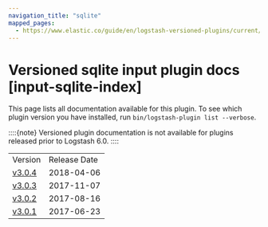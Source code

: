 ```yaml
---
navigation_title: "sqlite"
mapped_pages:
  - https://www.elastic.co/guide/en/logstash-versioned-plugins/current/input-sqlite-index.html
---
```


# Versioned sqlite input plugin docs [input-sqlite-index]


This page lists all documentation available for this plugin.  To see which plugin version you have installed, run `bin/logstash-plugin list --verbose`.

::::{note}
Versioned plugin documentation is not available for plugins released prior to Logstash 6.0.
::::


|     |     |
| --- | --- |
| Version | Release Date |
| [v3.0.4](v3-0-4-plugins-inputs-sqlite.md) | 2018-04-06 |
| [v3.0.3](v3-0-3-plugins-inputs-sqlite.md) | 2017-11-07 |
| [v3.0.2](v3-0-2-plugins-inputs-sqlite.md) | 2017-08-16 |
| [v3.0.1](v3-0-1-plugins-inputs-sqlite.md) | 2017-06-23 |





